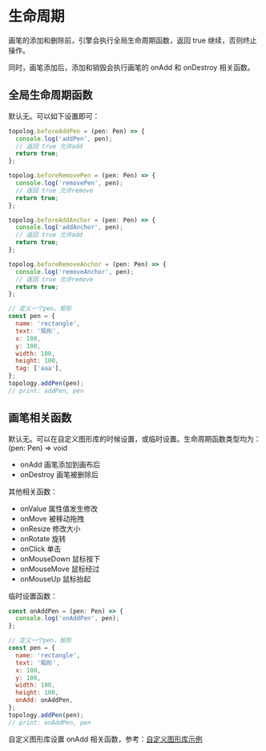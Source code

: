# 生命周期

画笔的添加和删除前，引擎会执行全局生命周期函数，返回 true 继续，否则终止操作。

同时，画笔添加后，添加和销毁会执行画笔的 onAdd 和 onDestroy 相关函数。

## 全局生命周期函数

默认无。可以如下设置即可：

```js
topolog.beforeAddPen = (pen: Pen) => {
  console.log('addPen', pen);
  // 返回 true 允许add
  return true;
};

topolog.beforeRemovePen = (pen: Pen) => {
  console.log('removePen', pen);
  // 返回 true 允许remove
  return true;
};

topolog.beforeAddAnchor = (pen: Pen) => {
  console.log('addAnchor', pen);
  // 返回 true 允许add
  return true;
};

topolog.beforeRemoveAnchor = (pen: Pen) => {
  console.log('removeAnchor', pen);
  // 返回 true 允许remove
  return true;
};

// 定义一个pen，矩形
const pen = {
  name: 'rectangle',
  text: '矩形',
  x: 100,
  y: 100,
  width: 100,
  height: 100,
  tag: ['aaa'],
};
topology.addPen(pen);
// print: addPen, pen
```

## 画笔相关函数

默认无。可以在自定义图形库的时候设置，或临时设置。生命周期函数类型均为：(pen: Pen) => void

- onAdd 画笔添加到画布后
- onDestroy 画笔被删除后

其他相关函数：

- onValue 属性值发生修改
- onMove 被移动拖拽
- onResize 修改大小
- onRotate 旋转
- onClick 单击
- onMouseDown 鼠标按下
- onMouseMove 鼠标经过
- onMouseUp 鼠标抬起

临时设置函数：

```js
const onAddPen = (pen: Pen) => {
  console.log('onAddPen', pen);
};

// 定义一个pen，矩形
const pen = {
  name: 'rectangle',
  text: '矩形',
  x: 100,
  y: 100,
  width: 100,
  height: 100,
  onAdd: onAddPen,
};
topology.addPen(pen);
// print: onAddPen, pen
```

自定义图形库设置 onAdd 相关函数，参考：[自定义图形库示例](https://github.com/le5le-com/topology.js/blob/master/packages/chart-diagram/src/echarts.ts)
